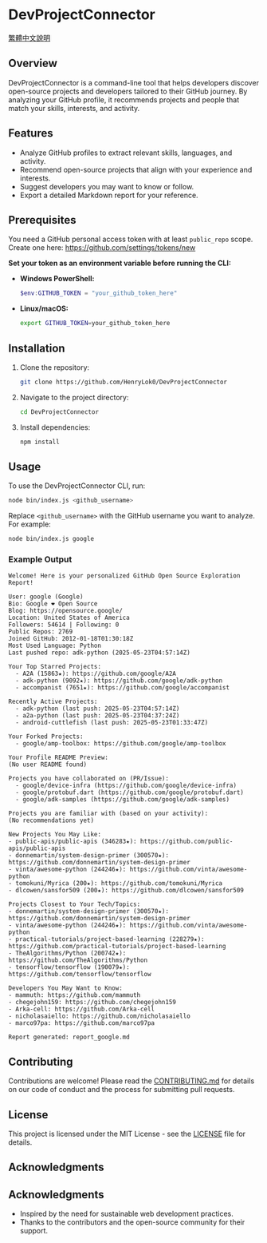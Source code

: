 # DevProjectConnector

[繁體中文說明](./TC.READMEmd)

## Overview
DevProjectConnector is a command-line tool that helps developers discover open-source projects and developers tailored to their GitHub journey. By analyzing your GitHub profile, it recommends projects and people that match your skills, interests, and activity.

## Features
- Analyze GitHub profiles to extract relevant skills, languages, and activity.
- Recommend open-source projects that align with your experience and interests.
- Suggest developers you may want to know or follow.
- Export a detailed Markdown report for your reference.

## Prerequisites

You need a GitHub personal access token with at least `public_repo` scope.  
Create one here: https://github.com/settings/tokens/new

**Set your token as an environment variable before running the CLI:**

- **Windows PowerShell:**
  ```powershell
  $env:GITHUB_TOKEN = "your_github_token_here"
  ```

- **Linux/macOS:**
  ```bash
  export GITHUB_TOKEN=your_github_token_here
  ```

## Installation

1. Clone the repository:
   ```bash
   git clone https://github.com/HenryLok0/DevProjectConnector
   ```

2. Navigate to the project directory:
   ```bash
   cd DevProjectConnector
   ```

3. Install dependencies:
   ```bash
   npm install
   ```

## Usage

To use the DevProjectConnector CLI, run:
```bash
node bin/index.js <github_username>
```
Replace `<github_username>` with the GitHub username you want to analyze.  
For example:
```bash
node bin/index.js google
```

### Example Output

```
Welcome! Here is your personalized GitHub Open Source Exploration Report!

User: google (Google)
Bio: Google ❤️ Open Source
Blog: https://opensource.google/
Location: United States of America
Followers: 54614 | Following: 0
Public Repos: 2769
Joined GitHub: 2012-01-18T01:30:18Z
Most Used Language: Python
Last pushed repo: adk-python (2025-05-23T04:57:14Z)

Your Top Starred Projects:
  - A2A (15863★): https://github.com/google/A2A
  - adk-python (9092★): https://github.com/google/adk-python
  - accompanist (7651★): https://github.com/google/accompanist

Recently Active Projects:
  - adk-python (last push: 2025-05-23T04:57:14Z)
  - a2a-python (last push: 2025-05-23T04:37:24Z)
  - android-cuttlefish (last push: 2025-05-23T01:33:47Z)

Your Forked Projects:
  - google/amp-toolbox: https://github.com/google/amp-toolbox

Your Profile README Preview:
(No user README found)

Projects you have collaborated on (PR/Issue):
  - google/device-infra (https://github.com/google/device-infra)
  - google/protobuf.dart (https://github.com/google/protobuf.dart)
  - google/adk-samples (https://github.com/google/adk-samples)

Projects you are familiar with (based on your activity):
(No recommendations yet)

New Projects You May Like:
- public-apis/public-apis (346283★): https://github.com/public-apis/public-apis
- donnemartin/system-design-primer (300570★): https://github.com/donnemartin/system-design-primer
- vinta/awesome-python (244246★): https://github.com/vinta/awesome-python
- tomokuni/Myrica (200★): https://github.com/tomokuni/Myrica
- dlcowen/sansfor509 (200★): https://github.com/dlcowen/sansfor509

Projects Closest to Your Tech/Topics:
- donnemartin/system-design-primer (300570★): https://github.com/donnemartin/system-design-primer
- vinta/awesome-python (244246★): https://github.com/vinta/awesome-python
- practical-tutorials/project-based-learning (228279★): https://github.com/practical-tutorials/project-based-learning
- TheAlgorithms/Python (200742★): https://github.com/TheAlgorithms/Python
- tensorflow/tensorflow (190079★): https://github.com/tensorflow/tensorflow

Developers You May Want to Know:
- mammuth: https://github.com/mammuth
- chegejohn159: https://github.com/chegejohn159
- Arka-cell: https://github.com/Arka-cell
- nicholasaiello: https://github.com/nicholasaiello
- marco97pa: https://github.com/marco97pa

Report generated: report_google.md
```

## Contributing

Contributions are welcome! Please read the [CONTRIBUTING.md](CONTRIBUTING.md) for details on our code of conduct and the process for submitting pull requests.

## License

This project is licensed under the MIT License - see the [LICENSE](LICENSE) file for details.

## Acknowledgments

## Acknowledgments

- Inspired by the need for sustainable web development practices.
- Thanks to the contributors and the open-source community for their support.
